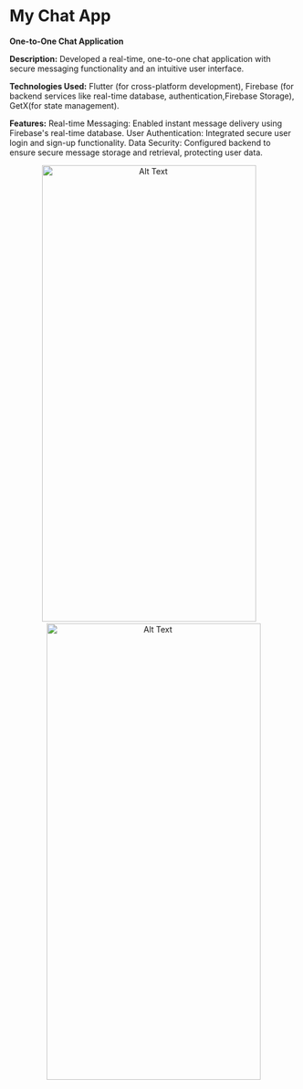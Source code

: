 # My Chat App

**One-to-One Chat Application**

**Description:** 
Developed a real-time, one-to-one chat application with secure messaging functionality and an intuitive user interface.

**Technologies Used:** 
Flutter (for cross-platform development), Firebase (for backend services like real-time database, authentication,Firebase Storage), GetX(for state management).

**Features:**
Real-time Messaging: Enabled instant message delivery using Firebase's real-time database.
User Authentication: Integrated secure user login and sign-up functionality.
Data Security: Configured backend to ensure secure message storage and retrieval, protecting user data.

<p align="middle">
<img src="https://github.com/user-attachments/assets/2645ccc2-72ab-4b0a-89c8-d1ee00c03c92" alt="Alt Text" width="375" height="800">
   &nbsp;&nbsp;&nbsp;
<img src="https://github.com/user-attachments/assets/5bc1e481-1266-4868-a3ee-5e801cb1a1d0" alt="Alt Text" width="375" height="800">
</p>







